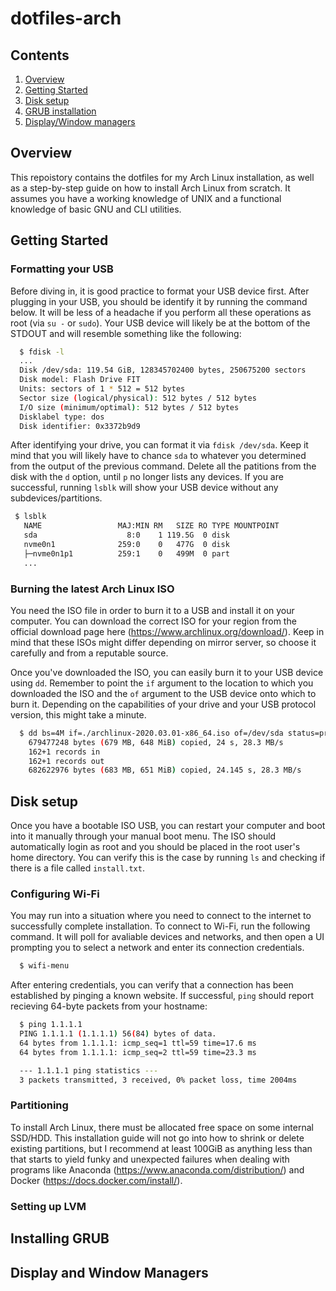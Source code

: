 # dotfiles-arch

## Contents
1. [Overview](#overview)
2. [Getting Started](#getting-started)
3. [Disk setup](#disk-setup)
4. [GRUB installation](#installing-grub)
5. [Display/Window managers](#display-and-window-managers)

## Overview
This repoistory contains the dotfiles for my Arch Linux installation, as well as a step-by-step guide on how to install Arch Linux from scratch. It assumes you have a working knowledge of UNIX and a functional knowledge of basic GNU and CLI utilities.

## Getting Started
### Formatting your USB
Before diving in, it is good practice to format your USB device first. After plugging in your USB, you should be identify it by running the command below. It will be less of a headache if you perform all these operations as root (via `su -` or `sudo`). Your USB device will likely be at the bottom of the STDOUT and will resemble something like the following:

```sh
  $ fdisk -l
  ...
  Disk /dev/sda: 119.54 GiB, 128345702400 bytes, 250675200 sectors
  Disk model: Flash Drive FIT 
  Units: sectors of 1 * 512 = 512 bytes
  Sector size (logical/physical): 512 bytes / 512 bytes
  I/O size (minimum/optimal): 512 bytes / 512 bytes
  Disklabel type: dos
  Disk identifier: 0x3372b9d9
```

After identifying your drive, you can format it via `fdisk /dev/sda`. Keep it mind that you will likely have to chance `sda` to whatever you determined from the output of the previous command. Delete all the patitions from the disk with the `d` option, until `p` no longer lists any devices. If you are successful, running `lsblk` will show your USB device without any subdevices/partitions.
 
 ```sh
  $ lsblk
    NAME                 MAJ:MIN RM   SIZE RO TYPE MOUNTPOINT
    sda                    8:0    1 119.5G  0 disk 
    nvme0n1              259:0    0   477G  0 disk 
    ├─nvme0n1p1          259:1    0   499M  0 part 
    ...
```

### Burning the latest Arch Linux ISO
You need the ISO file in order to burn it to a USB and install it on your computer. You can download the correct ISO for your region from the official download page here (https://www.archlinux.org/download/). Keep in mind that these ISOs might differ depending on mirror server, so choose it carefully and from a reputable source.

Once you've downloaded the ISO, you can easily burn it to your USB device using `dd`. Remember to point the `if` argument to the location to which you downloaded the ISO and the `of` argument to the USB device onto which to burn it. Depending on the capabilities of your drive and your USB protocol version, this might take a minute.

```sh
  $ dd bs=4M if=./archlinux-2020.03.01-x86_64.iso of=/dev/sda status=progress oflag=sync
    679477248 bytes (679 MB, 648 MiB) copied, 24 s, 28.3 MB/s
    162+1 records in
    162+1 records out
    682622976 bytes (683 MB, 651 MiB) copied, 24.145 s, 28.3 MB/s
```

## Disk setup
Once you have a bootable ISO USB, you can restart your computer and boot into it manually through your manual boot menu. The ISO should automatically login as root and you should be placed in the root user's home directory. You can verify this is the case by running `ls` and checking if there is a file called `install.txt`.

### Configuring Wi-Fi
You may run into a situation where you need to connect to the internet to successfully complete installation. To connect to Wi-Fi, run the following command. It will poll for avaliable devices and networks, and then open a UI prompting you to select a network and enter its connection credentials.

```sh
  $ wifi-menu
```

After entering credentials, you can verify that a connection has been established by pinging a known website. If successful, `ping` should report recieving 64-byte packets from your hostname:

```sh
  $ ping 1.1.1.1
  PING 1.1.1.1 (1.1.1.1) 56(84) bytes of data.
  64 bytes from 1.1.1.1: icmp_seq=1 ttl=59 time=17.6 ms
  64 bytes from 1.1.1.1: icmp_seq=2 ttl=59 time=23.3 ms

  --- 1.1.1.1 ping statistics ---
  3 packets transmitted, 3 received, 0% packet loss, time 2004ms
```

### Partitioning
To install Arch Linux, there must be allocated free space on some internal SSD/HDD. This installation guide will not go into how to shrink or delete existing partitions, but I recommend at least 100GiB as anything less than that starts to yield funky and unexpected failures when dealing with programs like Anaconda (https://www.anaconda.com/distribution/) and Docker (https://docs.docker.com/install/).

### Setting up LVM

## Installing GRUB

## Display and Window Managers
